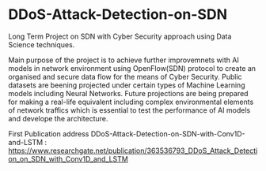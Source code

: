 # DDoS-Attack-Detection-on-SDN
Long Term Project on SDN with Cyber Security approach using Data Science techniques.

Main purpose of the project is to achieve further improvemnets with AI models in network environment using OpenFlow(SDN) protocol to create an organised and secure data flow for the means of Cyber Security. Public datasets are beening projected under certain types of Machine Learning models including Neural Networks. Future projections are being prepared for making a real-life equivalent including complex environmental elements of network traffics which is essential to test the performance of AI models and develope the architecture. 

First Publication address DDoS-Attack-Detection-on-SDN-with-Conv1D-and-LSTM : https://www.researchgate.net/publication/363536793_DDoS_Attack_Detection_on_SDN_with_Conv1D_and_LSTM
